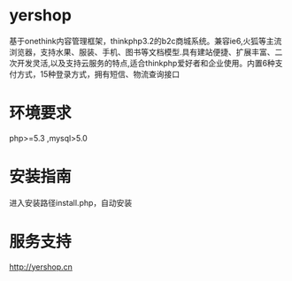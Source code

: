 # yershop

 基于onethink内容管理框架，thinkphp3.2的b2c商城系统。兼容ie6,火狐等主流浏览器，支持水果、服装、手机、图书等文档模型.具有建站便捷、扩展丰富、二次开发灵活,以及支持云服务的特点,适合thinkphp爱好者和企业使用。内置6种支付方式，15种登录方式，拥有短信、物流查询接口
 
环境要求
=======
php>=5.3
,mysql>5.0
 
安装指南 
=======
进入安装路径install.php，自动安装

服务支持
=======
http://yershop.cn
